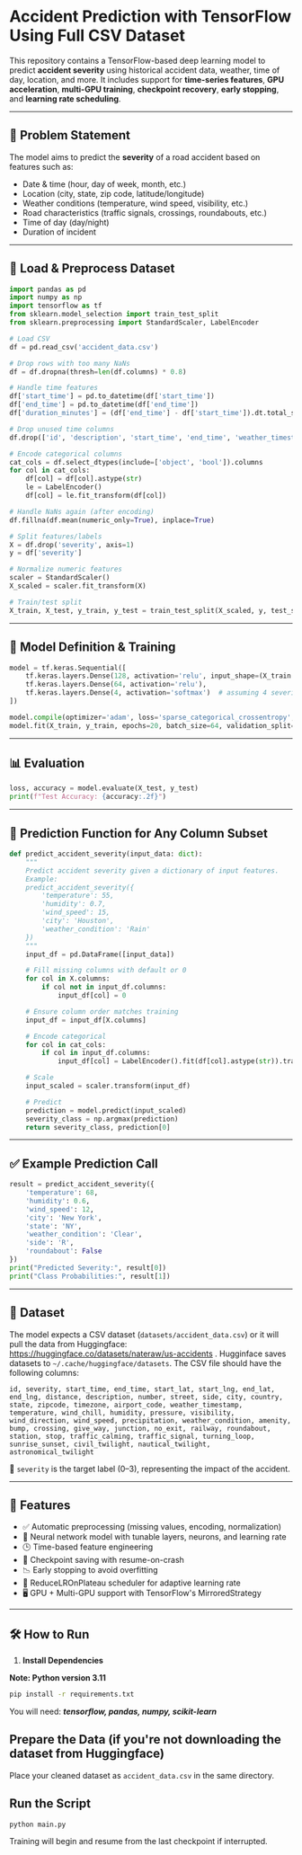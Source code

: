 # Accident Prediction with TensorFlow Using Full CSV Dataset

This repository contains a TensorFlow-based deep learning model to predict **accident severity** using historical accident data, weather, time of day, location, and more. It includes support for **time-series features**, **GPU acceleration**, **multi-GPU training**, **checkpoint recovery**, **early stopping**, and **learning rate scheduling**.

---

## 🧠 Problem Statement

The model aims to predict the **severity** of a road accident based on features such as:

- Date & time (hour, day of week, month, etc.)
- Location (city, state, zip code, latitude/longitude)
- Weather conditions (temperature, wind speed, visibility, etc.)
- Road characteristics (traffic signals, crossings, roundabouts, etc.)
- Time of day (day/night)
- Duration of incident

---

## 🚀 Load & Preprocess Dataset
```python
import pandas as pd
import numpy as np
import tensorflow as tf
from sklearn.model_selection import train_test_split
from sklearn.preprocessing import StandardScaler, LabelEncoder

# Load CSV
df = pd.read_csv('accident_data.csv')

# Drop rows with too many NaNs
df = df.dropna(thresh=len(df.columns) * 0.8)

# Handle time features
df['start_time'] = pd.to_datetime(df['start_time'])
df['end_time'] = pd.to_datetime(df['end_time'])
df['duration_minutes'] = (df['end_time'] - df['start_time']).dt.total_seconds() / 60

# Drop unused time columns
df.drop(['id', 'description', 'start_time', 'end_time', 'weather_timestamp'], axis=1, inplace=True)

# Encode categorical columns
cat_cols = df.select_dtypes(include=['object', 'bool']).columns
for col in cat_cols:
    df[col] = df[col].astype(str)
    le = LabelEncoder()
    df[col] = le.fit_transform(df[col])

# Handle NaNs again (after encoding)
df.fillna(df.mean(numeric_only=True), inplace=True)

# Split features/labels
X = df.drop('severity', axis=1)
y = df['severity']

# Normalize numeric features
scaler = StandardScaler()
X_scaled = scaler.fit_transform(X)

# Train/test split
X_train, X_test, y_train, y_test = train_test_split(X_scaled, y, test_size=0.2, random_state=42)
```

---

## 🧠 Model Definition & Training
```python
model = tf.keras.Sequential([
    tf.keras.layers.Dense(128, activation='relu', input_shape=(X_train.shape[1],)),
    tf.keras.layers.Dense(64, activation='relu'),
    tf.keras.layers.Dense(4, activation='softmax')  # assuming 4 severity classes
])

model.compile(optimizer='adam', loss='sparse_categorical_crossentropy', metrics=['accuracy'])
model.fit(X_train, y_train, epochs=20, batch_size=64, validation_split=0.1)
```

---

## 📊 Evaluation
```python
loss, accuracy = model.evaluate(X_test, y_test)
print(f"Test Accuracy: {accuracy:.2f}")
```

---

## 🔮 Prediction Function for Any Column Subset
```python
def predict_accident_severity(input_data: dict):
    """
    Predict accident severity given a dictionary of input features.
    Example:
    predict_accident_severity({
        'temperature': 55,
        'humidity': 0.7,
        'wind_speed': 15,
        'city': 'Houston',
        'weather_condition': 'Rain'
    })
    """
    input_df = pd.DataFrame([input_data])

    # Fill missing columns with default or 0
    for col in X.columns:
        if col not in input_df.columns:
            input_df[col] = 0

    # Ensure column order matches training
    input_df = input_df[X.columns]

    # Encode categorical
    for col in cat_cols:
        if col in input_df.columns:
            input_df[col] = LabelEncoder().fit(df[col].astype(str)).transform(input_df[col].astype(str))

    # Scale
    input_scaled = scaler.transform(input_df)

    # Predict
    prediction = model.predict(input_scaled)
    severity_class = np.argmax(prediction)
    return severity_class, prediction[0]
```

---

## ✅ Example Prediction Call
```python
result = predict_accident_severity({
    'temperature': 68,
    'humidity': 0.6,
    'wind_speed': 12,
    'city': 'New York',
    'state': 'NY',
    'weather_condition': 'Clear',
    'side': 'R',
    'roundabout': False
})
print("Predicted Severity:", result[0])
print("Class Probabilities:", result[1])
```

---

## 📁 Dataset

The model expects a CSV dataset (`datasets/accident_data.csv`) or it will pull the data from Huggingface: https://huggingface.co/datasets/nateraw/us-accidents . Hugginface saves datasets to ```~/.cache/huggingface/datasets```. The CSV file should have the following columns:

```
id, severity, start_time, end_time, start_lat, start_lng, end_lat, end_lng, distance, description, number, street, side, city, country, state, zipcode, timezone, airport_code, weather_timestamp, temperature, wind_chill, humidity, pressure, visibility, wind_direction, wind_speed, precipitation, weather_condition, amenity, bump, crossing, give_way, junction, no_exit, railway, roundabout, station, stop, traffic_calming, traffic_signal, turning_loop, sunrise_sunset, civil_twilight, nautical_twilight, astronomical_twilight
```

📌 `severity` is the target label (0–3), representing the impact of the accident.

---

## 🚀 Features

- ✅ Automatic preprocessing (missing values, encoding, normalization)
- 🧠 Neural network model with tunable layers, neurons, and learning rate
- 🕒 Time-based feature engineering
- 💾 Checkpoint saving with resume-on-crash
- 📉 Early stopping to avoid overfitting
- 🔁 ReduceLROnPlateau scheduler for adaptive learning rate
- 🖥️ GPU + Multi-GPU support with TensorFlow's MirroredStrategy

---

## 🛠️ How to Run

1. **Install Dependencies**

**Note: Python version 3.11**

```bash
pip install -r requirements.txt
```

You will need: ***tensorflow, pandas, numpy, scikit-learn***

## Prepare the Data (if you're not downloading the dataset from Huggingface)

Place your cleaned dataset as ```accident_data.csv``` in the same directory.

## Run the Script

```
python main.py
```

Training will begin and resume from the last checkpoint if interrupted.
